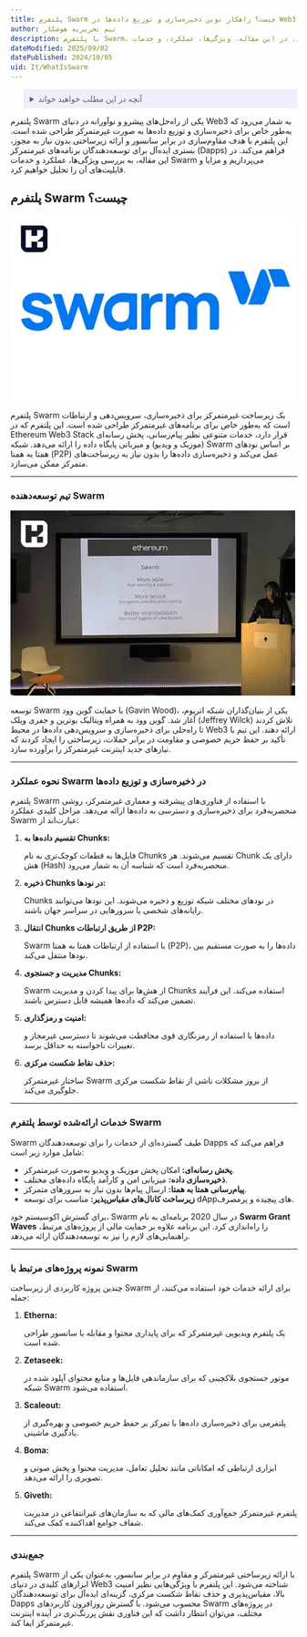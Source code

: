 ```yaml
---
title: پلتفرم Swarm چیست؟ راهکار نوین ذخیره‌سازی و توزیع داده‌ها در Web3
author: تیم تحریریه هوشکار
description: با پلتفرم Swarm، ذخیره‌سازی و توزیع داده‌ها را به‌صورت غیرمتمرکز تجربه کنید. در این مقاله، ویژگی‌ها، عملکرد، و خدمات Swarm را بررسی کرده و با کاربردهای آن در Web3 آشنا شوید.
dateModified: 2025/09/02
datePublished: 2024/10/05
uid: It/WhatIsSwarm
---
```

<blockquote style="background-color:#eeeefc; padding:0.5rem">
<details>
  <summary>آنچه در این مطلب خواهید خواند</summary>
  <ul>
    <li>پلتفرم Swarm چیست؟</li>
    <li>تیم توسعه‌دهنده Swarm</li>
    <li>نحوه عملکرد Swarm در ذخیره‌سازی و توزیع داده‌ها</li>
    <li>خدمات ارائه‌شده توسط پلتفرم Swarm</li>
    <li>نمونه پروژه‌های مرتبط با Swarm</li>
  </ul>
</details>
</blockquote>

پلتفرم Swarm یکی از راه‌حل‌های پیشرو و نوآورانه در دنیای Web3 به شمار می‌رود که به‌طور خاص برای ذخیره‌سازی و توزیع داده‌ها به صورت غیرمتمرکز طراحی شده است. این پلتفرم با هدف مقاوم‌سازی در برابر سانسور و ارائه زیرساختی بدون نیاز به مجوز، بستری ایده‌آل برای توسعه‌دهندگان برنامه‌های غیرمتمرکز (Dapps) فراهم می‌کند. در این مقاله، به بررسی ویژگی‌ها، عملکرد و خدمات Swarm می‌پردازیم و مزایا و قابلیت‌های آن را تحلیل خواهیم کرد.

## پلتفرم Swarm چیست؟

![پلتفرم Swarm چیست؟](./Images/WhatIsSwarm.webp)

پلتفرم Swarm یک زیرساخت غیرمتمرکز برای ذخیره‌سازی، سرویس‌دهی و ارتباطات است که به‌طور خاص برای برنامه‌های غیرمتمرکز طراحی شده است. این پلتفرم که در Ethereum Web3 Stack قرار دارد، خدمات متنوعی نظیر پیام‌رسانی، پخش رسانه‌ای (موزیک و ویدیو) و میزبانی پایگاه داده را ارائه می‌دهد. شبکه Swarm بر اساس نودهای همتا به همتا (P2P) عمل می‌کند و ذخیره‌سازی داده‌ها را بدون نیاز به زیرساخت‌های متمرکز ممکن می‌سازد.

---

### تیم توسعه‌دهنده Swarm

![تیم توسعه‌دهنده Swarm](./Images/SwarmDevelopmentTeam.webp)

توسعه Swarm با حمایت گوین وود (Gavin Wood)، یکی از بنیان‌گذاران شبکه اتریوم، آغاز شد. گوین وود به همراه ویتالیک بوترین و جفری ویلک (Jeffrey Wilck) تلاش کردند تا راه‌حلی برای ذخیره‌سازی و سرویس‌دهی داده‌ها در محیط Web3 ارائه دهند. این تیم با تأکید بر حفظ حریم خصوصی و مقاومت در برابر حملات، زیرساختی را ایجاد کردند که نیازهای جدید اینترنت غیرمتمرکز را برآورده سازد.

---

### نحوه عملکرد Swarm در ذخیره‌سازی و توزیع داده‌ها
پلتفرم Swarm با استفاده از فناوری‌های پیشرفته و معماری غیرمتمرکز، روشی منحصربه‌فرد برای ذخیره‌سازی و دسترسی به داده‌ها ارائه می‌دهد. مراحل کلیدی عملکرد Swarm عبارت‌اند از:

1. **تقسیم داده‌ها به Chunks:**

   فایل‌ها به قطعات کوچک‌تری به نام Chunks تقسیم می‌شوند. هر Chunk دارای یک هش (Hash) منحصربه‌فرد است که شناسه آن به شمار می‌رود.

2. **ذخیره Chunks در نودها:**

   Chunks در نودهای مختلف شبکه توزیع و ذخیره می‌شوند. این نودها می‌توانند رایانه‌های شخصی یا سرورهایی در سراسر جهان باشند.

3. **انتقال Chunks از طریق ارتباطات P2P:**

   Swarm با استفاده از ارتباطات همتا به همتا (P2P)، داده‌ها را به صورت مستقیم بین نودها منتقل می‌کند.

4. **مدیریت و جستجوی Chunks:**

   Swarm از هش‌ها برای پیدا کردن و مدیریت Chunks استفاده می‌کند. این فرآیند تضمین می‌کند که داده‌ها همیشه قابل دسترس باشند.

5. **امنیت و رمزگذاری:**

   داده‌ها با استفاده از رمزنگاری قوی محافظت می‌شوند تا دسترسی غیرمجاز و تغییرات ناخواسته به حداقل برسد.

6. **حذف نقاط شکست مرکزی:**

   ساختار غیرمتمرکز Swarm از بروز مشکلات ناشی از نقاط شکست مرکزی جلوگیری می‌کند.

---

### خدمات ارائه‌شده توسط پلتفرم Swarm
Swarm طیف گسترده‌ای از خدمات را برای توسعه‌دهندگان Dapps فراهم می‌کند که شامل موارد زیر است:

- **پخش رسانه‌ای:** امکان پخش موزیک و ویدیو به‌صورت غیرمتمرکز.
- **ذخیره‌سازی داده:** میزبانی امن و کارآمد پایگاه داده‌های مختلف.
- **پیام‌رسانی همتا به همتا:** ارسال پیام‌ها بدون نیاز به سرورهای متمرکز.
- **زیرساخت کانال‌های مقیاس‌پذیر:** مناسب برای توسعه dAppهای پیچیده و پرمصرف.

برای گسترش اکوسیستم خود، Swarm در سال 2020 برنامه‌ای به نام **Swarm Grant Waves** را راه‌اندازی کرد. این برنامه علاوه بر حمایت مالی از پروژه‌های مرتبط، راهنمایی‌های لازم را نیز به توسعه‌دهندگان ارائه می‌دهد.

---

### نمونه پروژه‌های مرتبط با Swarm


چندین پروژه کاربردی از زیرساخت Swarm برای ارائه خدمات خود استفاده می‌کنند، از جمله:

1. **Etherna:**

   یک پلتفرم ویدیویی غیرمتمرکز که برای پایداری محتوا و مقابله با سانسور طراحی شده است.

2. **Zetaseek:**

   موتور جستجوی بلاکچینی که برای سازماندهی فایل‌ها و منابع محتوای آپلود شده در شبکه Swarm استفاده می‌شود.

3. **Scaleout:**

   پلتفرمی برای ذخیره‌سازی داده‌ها با تمرکز بر حفظ حریم خصوصی و بهره‌گیری از یادگیری ماشینی.

4. **Boma:**

   ابزاری ارتباطی که امکاناتی مانند تحلیل تعامل، مدیریت محتوا و پخش صوتی و تصویری را ارائه می‌دهد.

5. **Giveth:**

   پلتفرم غیرمتمرکز جمع‌آوری کمک‌های مالی که به سازمان‌های غیرانتفاعی در مدیریت شفاف جوامع اهداکننده کمک می‌کند.

---

### جمع‌بندی
پلتفرم Swarm با ارائه زیرساختی غیرمتمرکز و مقاوم در برابر سانسور، به‌عنوان یکی از ابزارهای کلیدی در دنیای Web3 شناخته می‌شود. این پلتفرم با ویژگی‌هایی نظیر امنیت بالا، مقیاس‌پذیری و حذف نقاط شکست مرکزی، گزینه‌ای ایده‌آل برای توسعه‌دهندگان Dapps محسوب می‌شود. با گسترش روزافزون کاربردهای Swarm در پروژه‌های مختلف، می‌توان انتظار داشت که این فناوری نقش پررنگ‌تری در آینده اینترنت غیرمتمرکز ایفا کند.